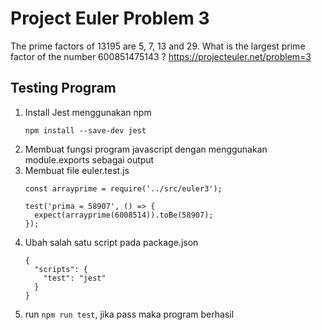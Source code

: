 # Project Euler Problem 3
The prime factors of 13195 are 5, 7, 13 and 29. What is the largest prime factor of the number 600851475143 ?
https://projecteuler.net/problem=3

## Testing Program

1. Install Jest menggunakan npm
    ```
    npm install --save-dev jest
    ```
2. Membuat fungsi program javascript dengan menggunakan module.exports sebagai output
3. Membuat file euler.test.js
    ```
    const arrayprime = require('../src/euler3');

    test('prima = 58907', () => {
      expect(arrayprime(6008514)).toBe(58907);
    });
    ```
4. Ubah salah satu script pada package.json
    ```
    {
      "scripts": {
        "test": "jest"
      }
    }
    ```
5. run `npm run test`, jika pass maka program berhasil
